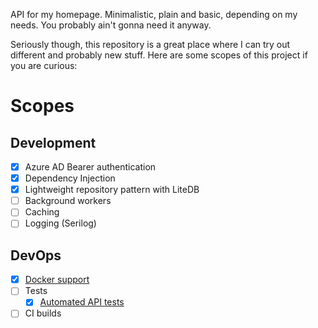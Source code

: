 API for my homepage. Minimalistic, plain and basic, depending on my needs. You probably ain't gonna need it anyway.

Seriously though, this repository is a great place where I can try out different and probably new stuff. Here are some scopes of this project if you are curious:

# Scopes
## Development
- [x] Azure AD Bearer authentication
- [x] Dependency Injection
- [x] Lightweight repository pattern with LiteDB
- [ ] Background workers
- [ ] Caching
- [ ] Logging (Serilog)

## DevOps
- [x] [Docker support](https://hub.docker.com/r/ginomessmer/api)
- [ ] Tests
  - [x] [Automated API tests](https://dev.to/ginomessmer/run-your-first-automated-api-test-in-5-minutes-1779)
- [ ] CI builds
